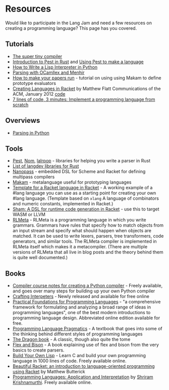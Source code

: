 # Resources

Would like to participate in the Lang Jam and need a few resources on creating a programming language? This page has you covered.

## Tutorials

* [The super tiny compiler](https://github.com/thejameskyle/the-super-tiny-compiler/blob/master/the-super-tiny-compiler.js)
* [Introduction to Pest in Rust](https://www.youtube.com/watch?v=VYBi9an29Hw) and [Using Pest to make a language](https://www.youtube.com/watch?v=COwHHUshkN0)
* [How to Write a Lisp Interpreter in Python](https://norvig.com/lispy.html)
* [Parsing with OCamllex and Menhir](https://dev.realworldocaml.org/parsing-with-ocamllex-and-menhir.html)
* [How to make your papers run](https://www.tweag.io/blog/2019-11-28-PCF-makam-spec/) - tutorial on using using Makam to define prototype evaluators
* [Creating Languages in Racket](https://cacm.acm.org/magazines/2012/1/144809-creating-languages-in-racket/fulltext) by Matthew Flatt Communications of the ACM, January 2012 [code](https://github.com/spdegabrielle/flatt-languages)
* [7 lines of code, 3 minutes: Implement a programming language from scratch](https://matt.might.net/articles/implementing-a-programming-language/)

## Overviews

* [Parsing in Python](https://tomassetti.me/parsing-in-python/)

## Tools

* [Pest](https://github.com/pest-parser/pest), [Nom](https://github.com/Geal/nom), [lalrpop](https://github.com/lalrpop/lalrpop) - libraries for helping you write a parser in Rust
* [List of langdev libraries for Rust](https://github.com/Kixiron/rust-langdev/)
* [Nanopass](https://nanopass.org/) - embedded DSL for Scheme and Racket for defining multipass compilers
* [Makam](https://github.com/astampoulis/makam) - metalanguage useful for prototyping languages
* [Template for a Racket language in Racket](https://github.com/racket-templates/lang) - A working example of a #lang language you can use as a starting point for creating your own #lang language. (Template based on `xlang` A language of combinators and numeric constants, implemented in Racket.)
* [Sham: A DSL for runtime code generation in Racket](https://github.com/rjnw/sham) - use this to target WASM or LLVM
* [RLMeta](http://rickardlindberg.me/projects/rlmeta/) - RLMeta is a programming language in which you write grammars. Grammars have rules that specify how to match objects from an input stream and specify what should happen when objects are matched. It can be used to write lexers, parsers, tree transformers, code generators, and similar tools. The RLMeta compiler is implemented in RLMeta itself which makes it a metacompiler. (There are multiple versions of RLMeta that all live in blog posts and the theory behind them is quite well documented.)

## Books

* [Compiler course notes for creating a Python compiler](resources/Python_compiler.pdf) - Freely available, and goes over many steps for building up your own Python compiler
* [Crafting Interpeters](http://craftinginterpreters.com/introduction.html) - Newly released and available for free online
* [Practical Foundations for Programming Languages](https://www.cs.cmu.edu/~rwh/pfpl/) - "a comprehensive framework for formulating and analyzing a broad range of ideas in programming languages", one of the best modern introductions to programming language design. Abbreviated online edition available for free.
* [Programming Language Pragmatics](https://www.elsevier.com/books/programming-language-pragmatics/scott/978-0-12-410409-9) - A textbook that goes into some of the thinking behind different styles of programming languages
* [The Dragon book](https://en.wikipedia.org/wiki/Compilers:_Principles,_Techniques,_and_Tools) - A classic, though also quite the tome
* [Flex and Bison](https://web.iitd.ac.in/~sumeet/flex__bison.pdf) - A book explaining use of flex and bison from the very basics to create parsers.
* [Build Your Own Lisp](http://www.buildyourownlisp.com/) - Learn C and build your own programming language in 1000 lines of code. Freely available online.
* [Beautiful Racket: an introduction to language-oriented programming using Racket](https://beautifulracket.com) by Matthew Butterick
* [Programming Languages: Application and Interpretation](https://www.plai.org) by [Shriram Krishnamurthi](https://cs.brown.edu/~sk/). Freely available online.


